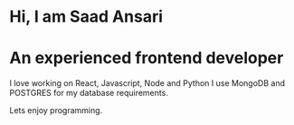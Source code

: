 # Hi, I am Saad Ansari 

# An experienced frontend developer

I love working on React, Javascript, Node and Python
I use MongoDB and POSTGRES for my database requirements. 

Lets enjoy programming.
